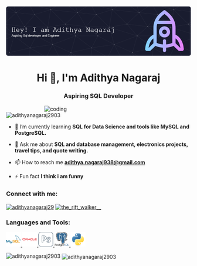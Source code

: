![logo](https://github.com/AdithyaNagaraj2903/AdithyaNagaraj2903/blob/main/github-header-image%20(1).png)
<h1 align="center">Hi 👋, I'm Adithya Nagaraj</h1>
<h3 align="center">Aspiring SQL Developer</h3>

<img align="right" alt="coding" width="400" src="https://camo.githubusercontent.com/4fdfb47fd26c5ef59b5c811a7df66b1bd0bbe21951594ad9e8a2fd091f3a32d3/68747470733a2f2f692e70696e696d672e636f6d2f6f726967696e616c732f36362f38332f33652f36363833336530376436666239656235643732346534376430633831343238352e676966">

<p align="left"> <img src="https://komarev.com/ghpvc/?username=adithyanagaraj2903&label=Profile%20views&color=0e75b6&style=flat" alt="adithyanagaraj2903" /> </p>

- 🌱 I’m currently learning **SQL for Data Science and tools like MySQL and PostgreSQL.**

- 💬 Ask me about **SQL and database management, electronics projects, travel tips, and quote writing.**

- 📫 How to reach me **adithya.nagaraj938@gmail.com**

- ⚡ Fun fact **I think i am funny**

<h3 align="left">Connect with me:</h3>
<p align="left">
<a href="https://linkedin.com/in/adithyanagaraj29" target="blank"><img align="center" src="https://raw.githubusercontent.com/rahuldkjain/github-profile-readme-generator/master/src/images/icons/Social/linked-in-alt.svg" alt="adithyanagaraj29" height="30" width="40" /></a>
<a href="https://instagram.com/the_rift_walker__" target="blank"><img align="center" src="https://raw.githubusercontent.com/rahuldkjain/github-profile-readme-generator/master/src/images/icons/Social/instagram.svg" alt="the_rift_walker__" height="30" width="40" /></a>
</p>

<h3 align="left">Languages and Tools:</h3>
<p align="left"> <a href="https://www.mysql.com/" target="_blank" rel="noreferrer"> <img src="https://raw.githubusercontent.com/devicons/devicon/master/icons/mysql/mysql-original-wordmark.svg" alt="mysql" width="40" height="40"/> </a> <a href="https://www.oracle.com/" target="_blank" rel="noreferrer"> <img src="https://raw.githubusercontent.com/devicons/devicon/master/icons/oracle/oracle-original.svg" alt="oracle" width="40" height="40"/> </a> <a href="https://www.photoshop.com/en" target="_blank" rel="noreferrer"> <img src="https://raw.githubusercontent.com/devicons/devicon/master/icons/photoshop/photoshop-line.svg" alt="photoshop" width="40" height="40"/> </a> <a href="https://www.postgresql.org" target="_blank" rel="noreferrer"> <img src="https://raw.githubusercontent.com/devicons/devicon/master/icons/postgresql/postgresql-original-wordmark.svg" alt="postgresql" width="40" height="40"/> </a> <a href="https://www.python.org" target="_blank" rel="noreferrer"> <img src="https://raw.githubusercontent.com/devicons/devicon/master/icons/python/python-original.svg" alt="python" width="40" height="40"/> </a> </p>

<p><img align="left" src="https://github-readme-stats.vercel.app/api/top-langs?username=adithyanagaraj2903&show_icons=true&locale=en&layout=compact" alt="adithyanagaraj2903" /></p>

<p>&nbsp;<img align="center" src="https://github-readme-stats.vercel.app/api?username=adithyanagaraj2903&show_icons=true&locale=en" alt="adithyanagaraj2903" /></p>
